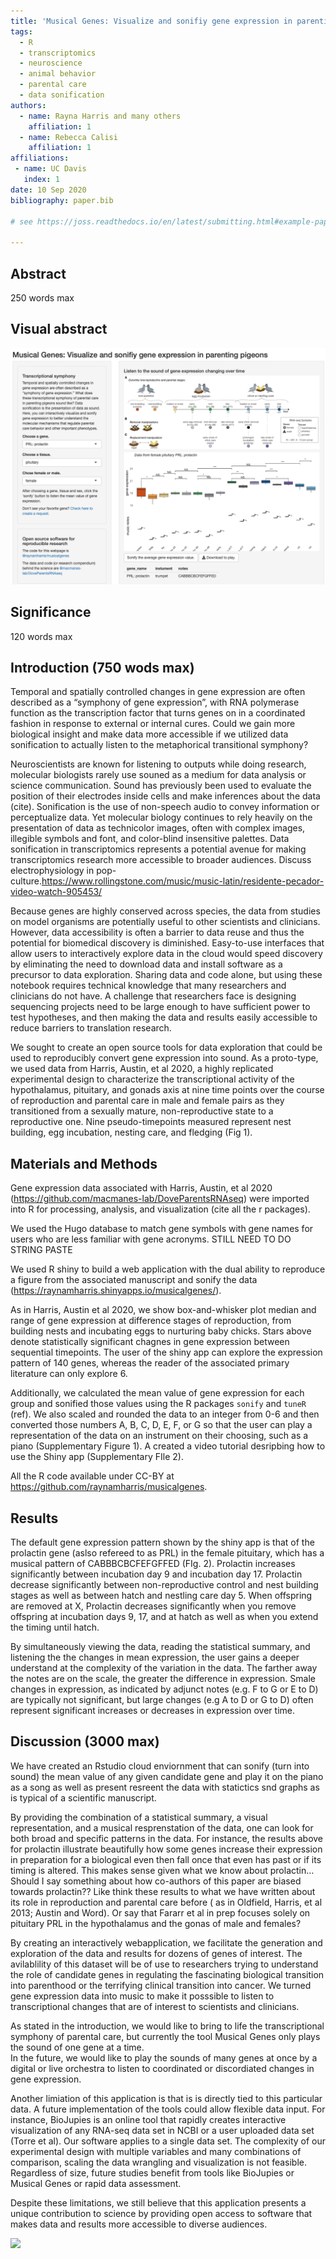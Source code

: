 ```yaml
---
title: 'Musical Genes: Visualize and sonifiy gene expression in parenting pigeons'
tags:
  - R
  - transcriptomics
  - neuroscience
  - animal behavior
  - parental care
  - data sonification
authors:
  - name: Rayna Harris and many others
    affiliation: 1
  - name: Rebecca Calisi 
    affiliation: 1
affiliations:
 - name: UC Davis
   index: 1 
date: 10 Sep 2020
bibliography: paper.bib

# see https://joss.readthedocs.io/en/latest/submitting.html#example-paper-and-bibliography

---
```


##  Abstract

250 words max

## Visual abstract


![screenshot](www/screenshot.png)

## Significance

120 words max

##  Introduction (750 wods max)

Temporal and spatially controlled changes in gene expression are often described as a “symphony of gene expression”, with RNA polymerase function as the transcription factor that turns genes on in a coordinated fashion in response to external or internal cures. Could we gain more biological insight and make data more accessible if we utilized data sonification to actually listen to the metaphorical transitional symphony?   
  
Neuroscientists are known for listening to outputs while doing research, molecular biologists rarely use souned as a medium for data analysis or science communication. Sound has previously been used to evaluate the position of their electrodes inside cells and make inferences about the data (cite). Sonification is the use of non-speech audio to convey information or perceptualize data. Yet molecular biology continues to rely heavily on the presentation of data as technicolor images, often with complex images, illegible symbols and font, and color-blind insensitive palettes. Data sonification in transcriptomics represents a potential avenue for making transcriptomics research more accessible to broader audiences. Discuss electrophysiology in pop-culture.https://www.rollingstone.com/music/music-latin/residente-pecador-video-watch-905453/  
  
Because genes are highly conserved across species, the data from studies on model organisms are potentially useful to other scientists and clinicians. However, data accessibility is often a barrier to data reuse and thus the potential for biomedical discovery is diminished. Easy-to-use interfaces that allow users to interactively explore data in the cloud would speed discovery by eliminating the need to download data and install software as a precursor to data exploration. Sharing data and code alone, but using these notebook requires technical knowledge that many researchers and clinicians do not have. A challenge that researchers face is designing sequencing projects need to be large enough to have sufficient power to test hypotheses, and then making the data and results easily accessible to reduce barriers to translation research.   
  
We sought to create an open source tools for data exploration that could be used to reproducibly convert gene expression into sound. As a proto-type, we used data from Harris, Austin, et al 2020, a highly replicated experimental design to characterize the transcriptional activity of the hypothalamus, pituitary, and gonads axis at nine time points over the course of reproduction and parental care in male and female pairs as they transitioned from a sexually mature, non-reproductive state to a reproductive one. Nine pseudo-timepoints measured represent nest building, egg incubation, nesting care, and fledging (Fig 1).   
  
## Materials and Methods  
  
Gene expression data associated with Harris, Austin, et al 2020 (https://github.com/macmanes-lab/DoveParentsRNAseq) were imported into R for processing, analysis, and visualization (cite all the r packages).   
  
We used the Hugo database to match gene symbols with gene names for users who are less familiar with gene acronyms. STILL NEED TO DO STRING PASTE  
  
We used R shiny to build a web application with the dual ability to reproduce a figure from the associated manuscript and sonify the data (https://raynamharris.shinyapps.io/musicalgenes/).   
  
As in Harris, Austin et al 2020, we show box-and-whisker plot median and range of gene expression at difference stages of reproduction, from building nests and incubating eggs to nurturing baby chicks. Stars above denote statistically significant chagnes in gene expression between sequential timepoints. The user of the shiny app can explore the expression pattern of 140 genes, whereas the reader of the associated primary literature can only explore 6.   
  
Additionally, we calculated the mean value of gene expression for each group and sonified those values using the R packages `sonify` and `tuneR` (ref). We also scaled and rounded the data to an integer from 0-6 and then converted those numbers A, B, C, D, E, F, or G so that the user can play a representation of the data on an instrument on their choosing, such as a piano (Supplementary Figure 1). A created a video tutorial desripbing how to use the Shiny app (Supplementary FIle 2).     
  
All the R code available under CC-BY at https://github.com/raynamharris/musicalgenes.    

## Results  
  
The default gene expression pattern shown by the shiny app is that of the prolactin gene (aslso refereed to as PRL) in the female pituitary, which has a musical pattern of CABBBCBCFEFGFFED (FIg. 2). Prolactin increases significantly between incubation day 9 and incubation day 17. Prolactin decrease significantly between non-reproductive control and nest building stages as well as between hatch and nestling care day 5. When offspring are removed at X, Prolactin decreases significantly when you remove offspring at incubation days 9, 17, and at hatch as well as when you extend the timing until hatch.   
  
By simultaneously viewing the data, reading the statistical summary, and listening the the changes in mean expression, the user gains a deeper understand at the complexity of the variation in the data. The farther away the notes are on the scale, the greater the difference in expression. Smale changes in expression, as indicated by adjunct notes (e.g.  F to G or E to D) are typically not significant, but large changes (e.g A to D or G to D) often represent significant increases or decreases in expression over time.   

## Discussion  (3000 max)
  
We have created an Rstudio cloud enviornment that can sonify (turn into sound) the mean value of any given candidate gene and play it on the piano as a song as well as present resreent the data with statictics snd graphs as is typical of a scientific manuscript.   
  
By providing the combination of a statistical summary, a visual representation, and a musical resprenstation of the data, one can look for both broad and specific patterns in the data. For instance, the results above for prolactin illustrate beautifully how some genes increase their expression in preparation for a biological even then fall once that even has past or if its timing is altered. This makes sense given what we know about prolactin… Should I say something about how co-authors of this paper are biased towards prolactin?? Like think these results to what we have written about its role in reproduction and parental care before ( as in Oldfield, Harris, et al 2013; Austin and Word). Or say that Fararr et al in prep focuses solely on pituitary PRL in the hypothalamus and the gonas of male and females?   
  
By creating an interactively webapplication, we facilitate the generation and exploration of the data and results for dozens of genes of interest. The avilablility of this dataset will be of use to researchers trying to understand the role of candidate genes in regulating the fascinating biological transition into parenthood or the terrifying clinical transition into cancer. We turned gene expression data into music to make it posssible to listen to transcriptional changes that are of interest to scientists and clinicians.  
  
As stated in the introduction, we would like to bring to life the transcriptional symphony of parental care, but currently the tool Musical Genes only plays the sound of one gene at a time.   
In the future, we would like to play the sounds of many genes at once by a digital or live orchestra to listen to coordinated or discordiated changes in gene expression.   
  
Another limiation of this application is that is is directly tied to this particular data. A future implementation of the tools could allow flexible data input. For instance,   BioJupies is an online tool that rapidly creates interactive visualization of any RNA-seq data set in NCBI or a user uploaded data set (Torre et al). Our software applies to a single data set. The complexity of our experimental design with multiple variables and many combinations of comparison, scaling the data wrangling and visualization is not feasible. Regardless of size, future studies benefit from tools like BioJupies or Musical Genes or rapid data assessment.  
  
Despite these limitations, we still believe that this application presents a unique contribution to science by providing open access to software that makes data and results more accessible to diverse audiences.  

![]("fig")
